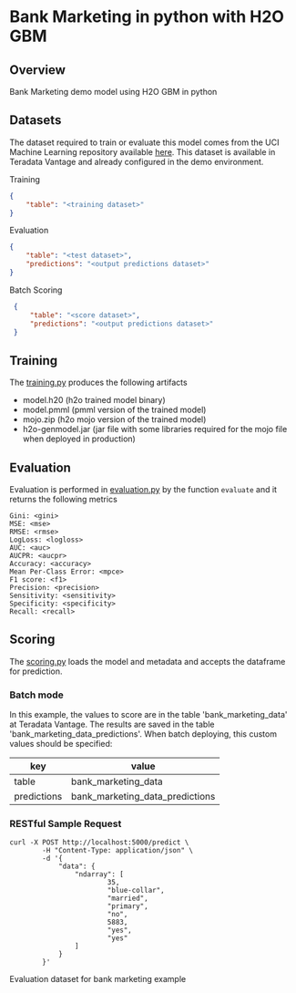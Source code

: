 # Bank Marketing in python with H2O GBM
## Overview
Bank Marketing demo model using H2O GBM in python

## Datasets
The dataset required to train or evaluate this model comes from the UCI Machine Learning repository available [here](https://archive.ics.uci.edu/ml/datasets/bank+marketing).
This dataset is available in Teradata Vantage and already configured in the demo environment.

Training
```json
{
    "table": "<training dataset>"
}
```
Evaluation

```json
{
    "table": "<test dataset>",
    "predictions": "<output predictions dataset>"
}
```

Batch Scoring
```json
 {
     "table": "<score dataset>",
     "predictions": "<output predictions dataset>"
 }
 ```

    
## Training
The [training.py](model_modules/training.py) produces the following artifacts

- model.h20        (h2o trained model binary)
- model.pmml       (pmml version of the trained model)
- mojo.zip         (h2o mojo version of the trained model)
- h2o-genmodel.jar (jar file with some libraries required for the mojo file when deployed in production)

## Evaluation
Evaluation is performed in [evaluation.py](model_modules/evaluation.py) by the function `evaluate` and it returns the following metrics

    Gini: <gini>
    MSE: <mse>
    RMSE: <rmse>
    LogLoss: <logloss>
    AUC: <auc>
    AUCPR: <aucpr>
    Accuracy: <accuracy>
    Mean Per-Class Error: <mpce>
    F1 score: <f1>
    Precision: <precision>
    Sensitivity: <sensitivity>
    Specificity: <specificity>
    Recall: <recall>

## Scoring
The [scoring.py](model_modules/scoring.py) loads the model and metadata and accepts the dataframe for prediction.

### Batch mode
In this example, the values to score are in the table 'bank_marketing_data' at Teradata Vantage. The results are saved in the table 'bank_marketing_data_predictions'. When batch deploying, this custom values should be specified:
   
   | key | value |
   |----------|-------------|
   | table | bank_marketing_data |
   | predictions | bank_marketing_data_predictions |

### RESTful Sample Request

    curl -X POST http://localhost:5000/predict \
            -H "Content-Type: application/json" \
            -d '{
                "data": {
                    "ndarray": [
                            35,
                            "blue-collar",
                            "married",
                            "primary",
                            "no",
                            5883,
                            "yes",
                            "yes"
                    ]
                }
            }' 
Evaluation dataset for bank marketing example